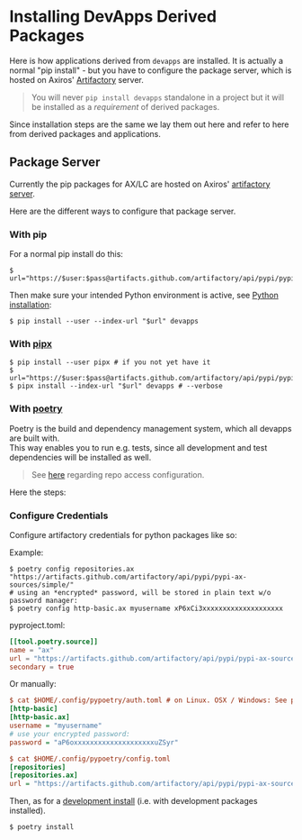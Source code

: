 # Installing DevApps Derived Packages

Here is how applications derived from `devapps` are installed. It is actually a normal "pip install" - but you have to
configure the package server, which is hosted on Axiros' [Artifactory](https://artifacts.github.com) server.

> You will never `pip install devapps` standalone in a project but it will be installed as a *requirement* of derived packages.

Since installation steps are the same we lay them out here and refer to here from derived packages and applications.


## Package Server

Currently the pip packages for AX/LC are hosted on Axiros' [artifactory server](https://artifacts.github.com/artifactory/).

Here are the different ways to configure that package server.

### With pip

For a normal pip install do this:

```console
$ url="https://$user:$pass@artifacts.github.com/artifactory/api/pypi/pypi/simple/" 
```


Then make sure your intended Python environment is active, see [Python installation](../python):

```console
$ pip install --user --index-url "$url" devapps 
```



### With [pipx](https://github.com/pipxproject/pipx)

```console
$ pip install --user pipx # if you not yet have it
$ url="https://$user:$pass@artifacts.github.com/artifactory/api/pypi/pypi/simple/" 
$ pipx install --index-url "$url" devapps # --verbose

```

### With [poetry](https://python-poetry.org/)

Poetry is the build and dependency management system, which all devapps are built with.  
This way enables you to run e.g. tests, since all development and test dependencies will be installed as well. 


> See [here](https://python-poetry.org/docs/repositories/) regarding repo access configuration. 

Here the steps:

### Configure Credentials

Configure artifactory credentials for python packages like so:

Example:

```console
$ poetry config repositories.ax "https://artifacts.github.com/artifactory/api/pypi/pypi-ax-sources/simple/"
# using an *encrypted* password, will be stored in plain text w/o password manager:
$ poetry config http-basic.ax myusername xP6xCi3xxxxxxxxxxxxxxxxxxxx 
```

pyproject.toml:

```toml
[[tool.poetry.source]]
name = "ax"
url = "https://artifacts.github.com/artifactory/api/pypi/pypi-ax-sources/simple"
secondary = true
```

Or manually:


```ini
$ cat $HOME/.config/pypoetry/auth.toml # on Linux. OSX / Windows: See poetry docs
[http-basic]
[http-basic.ax]
username = "myusername"
# use your encrypted password:
password = "aP6oxxxxxxxxxxxxxxxxxxxxuZSyr"

$ cat $HOME/.config/pypoetry/config.toml
[repositories]
[repositories.ax]
url = "https://artifacts.github.com/artifactory/api/pypi/pypi-ax-sources/simple/"

```


Then, as for a [development install](../dev_inst) (i.e. with development packages installed).

```console
$ poetry install
```

